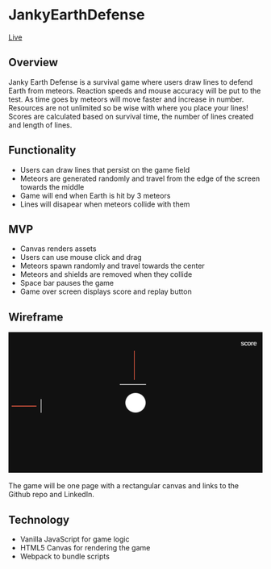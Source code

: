 # JankyEarthDefense
[Live](https://elvis-yuan.github.io/JankyEarthDefense/)
## Overview

Janky Earth Defense is a survival game where users draw lines to defend Earth from meteors.
Reaction speeds and mouse accuracy will be put to the test.
As time goes by meteors will move faster and increase in number.
Resources are not unlimited so be wise with where you place your lines!
Scores are calculated based on survival time, the number of lines created and length of lines.

## Functionality

- Users can draw lines that persist on the game field
- Meteors are generated randomly and travel from the edge of the screen towards the middle
- Game will end when Earth is hit by 3 meteors
- Lines will disapear when meteors collide with them

## MVP

- Canvas renders assets
- Users can use mouse click and drag
- Meteors spawn randomly and travel towards the center
- Meteors and shields are removed when they collide
- Space bar pauses the game
- Game over screen displays score and replay button

## Wireframe

![](https://github.com/elvis-yuan/JankyEarthDefense/blob/master/assets/Wireframe.png)

The game will be one page with a rectangular canvas and links to the Github repo and LinkedIn.

## Technology

- Vanilla JavaScript for game logic
- HTML5 Canvas for rendering the game
- Webpack to bundle scripts
